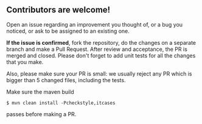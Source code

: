 ## Contributors are welcome!

Open an issue regarding an improvement you thought of, or a bug you noticed, or ask to be assigned to an existing one.

**If the issue is confirmed**, fork the repository, do the changes on a separate branch and make a Pull Request.
After review and acceptance, the PR is merged and closed. Please don't forget to add unit tests for all the changes that you make. 

Also, please make sure your PR is small: we usually reject any PR which is bigger than 5 changed files, including the tests.

Make sure the maven build

``$ mvn clean install -Pcheckstyle,itcases``

passes before making a PR.
